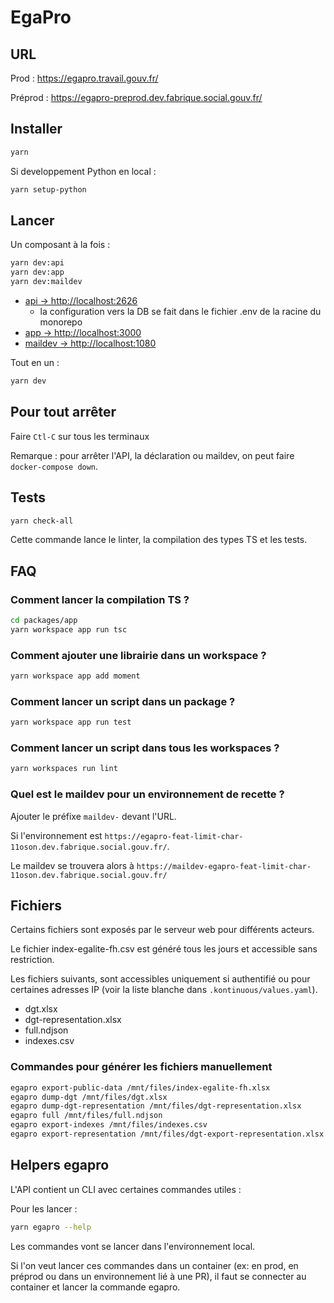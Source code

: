 # EgaPro

## URL

Prod : <https://egapro.travail.gouv.fr/>

Préprod : <https://egapro-preprod.dev.fabrique.social.gouv.fr/>

## Installer

```bash
yarn
```

Si developpement Python en local :

```bash
yarn setup-python
```

## Lancer

Un composant à la fois :

```bash
yarn dev:api
yarn dev:app
yarn dev:maildev
```

- [api         -> http://localhost:2626](http://localhost:2626)
    - la configuration vers la DB se fait dans le fichier .env de la racine du monorepo
- [app         -> http://localhost:3000](http://localhost:3000)
- [maildev     -> http://localhost:1080](http://localhost:1080)

Tout en un :

```bash
yarn dev
```

## Pour tout arrêter

Faire `Ctl-C` sur tous les terminaux

Remarque : pour arrêter l'API, la déclaration ou maildev, on peut faire `docker-compose down`.

## Tests

```bash
yarn check-all
```

Cette commande lance le linter, la compilation des types TS et les tests.

## FAQ

### Comment lancer la compilation TS ?

```bash
cd packages/app
yarn workspace app run tsc
```

### Comment ajouter une librairie dans un workspace ?

````bash
yarn workspace app add moment
````

### Comment lancer un script dans un package ?

````bash
yarn workspace app run test
````

### Comment lancer un script dans tous les workspaces ?

````bash
yarn workspaces run lint
````

### Quel est le maildev pour un environnement de recette ?

Ajouter le préfixe `maildev-` devant l'URL.

Si l'environnement est `https://egapro-feat-limit-char-11oson.dev.fabrique.social.gouv.fr/`.

Le maildev se trouvera alors à `https://maildev-egapro-feat-limit-char-11oson.dev.fabrique.social.gouv.fr/`

## Fichiers

Certains fichiers sont exposés par le serveur web pour différents acteurs.

Le fichier index-egalite-fh.csv est généré tous les jours et accessible sans restriction.

Les fichiers suivants, sont accessibles uniquement si authentifié ou pour certaines adresses IP (voir la liste blanche dans `.kontinuous/values.yaml`).

- dgt.xlsx
- dgt-representation.xlsx
- full.ndjson
- indexes.csv

### Commandes pour générer les fichiers manuellement

```sh
egapro export-public-data /mnt/files/index-egalite-fh.xlsx
egapro dump-dgt /mnt/files/dgt.xlsx
egapro dump-dgt-representation /mnt/files/dgt-representation.xlsx
egapro full /mnt/files/full.ndjson
egapro export-indexes /mnt/files/indexes.csv
egapro export-representation /mnt/files/dgt-export-representation.xlsx
```

## Helpers egapro

L'API contient un CLI avec certaines commandes utiles :

Pour les lancer :

```sh
yarn egapro --help
```

Les commandes vont se lancer dans l'environnement local.

Si l'on veut lancer ces commandes dans un container (ex: en prod, en préprod ou dans un environnement lié à une PR), il faut se connecter au container et lancer la commande egapro.
